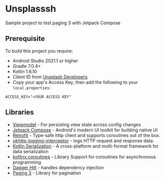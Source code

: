 # Unsplasssh
Sample project to test paging 3 with Jetpack Compose


## Prerequisite

To build this project you require: 
  
  - Android Studio 2021.1 or higher
  - Gradle 7.0.4+
  - Kotlin 1.6.10
  - Client ID from [Unsplash Developers](https://unsplash.com/developers)
  - Copy your app's Access Key, then add the following to your `local.properties`: 

```
ACCESS_KEY="<YOUR ACCESS KEY"
```

  
## Libraries


- [Viewmodel](https://developer.android.com/topic/libraries/architecture/viewmodel) - For persisting view state across config changes
- [Jetpack Compose](https://developer.android.com/jetpack/compose?gclsrc=ds&gclsrc=ds) - Android's modern UI toolkit for building native UI
- [Retrofit](https://square.github.io/retrofit/) - Type-safe http client and supports coroutines out of the box.  
- [okhttp-logging-interceptor](https://github.com/square/okhttp/blob/master/okhttp-logging-interceptor/README.md) - logs HTTP request and response data.
- [Kotlin Serialization](https://github.com/Kotlin/kotlinx.serialization) - A cross-platform and multi-format framework for data serialization
- [kotlinx.coroutines](https://github.com/Kotlin/kotlinx.coroutines) - Library Support for coroutines for asynchronous programming
- [Dagger Hilt](https://dagger.dev/hilt) - handles dependency injection
- [Paging 3](https://developer.android.com/jetpack/androidx/releases/paging) - Library for pagination
